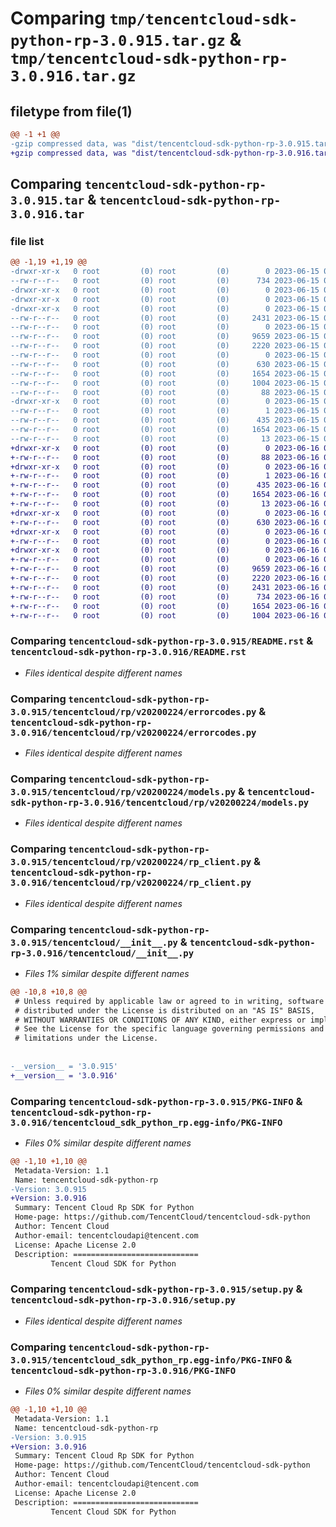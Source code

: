 # Comparing `tmp/tencentcloud-sdk-python-rp-3.0.915.tar.gz` & `tmp/tencentcloud-sdk-python-rp-3.0.916.tar.gz`

## filetype from file(1)

```diff
@@ -1 +1 @@
-gzip compressed data, was "dist/tencentcloud-sdk-python-rp-3.0.915.tar", last modified: Thu Jun 15 00:31:42 2023, max compression
+gzip compressed data, was "dist/tencentcloud-sdk-python-rp-3.0.916.tar", last modified: Fri Jun 16 00:39:37 2023, max compression
```

## Comparing `tencentcloud-sdk-python-rp-3.0.915.tar` & `tencentcloud-sdk-python-rp-3.0.916.tar`

### file list

```diff
@@ -1,19 +1,19 @@
-drwxr-xr-x   0 root         (0) root         (0)        0 2023-06-15 00:31:42.000000 tencentcloud-sdk-python-rp-3.0.915/
--rw-r--r--   0 root         (0) root         (0)      734 2023-06-15 00:31:42.000000 tencentcloud-sdk-python-rp-3.0.915/README.rst
-drwxr-xr-x   0 root         (0) root         (0)        0 2023-06-15 00:31:42.000000 tencentcloud-sdk-python-rp-3.0.915/tencentcloud/
-drwxr-xr-x   0 root         (0) root         (0)        0 2023-06-15 00:31:42.000000 tencentcloud-sdk-python-rp-3.0.915/tencentcloud/rp/
-drwxr-xr-x   0 root         (0) root         (0)        0 2023-06-15 00:31:42.000000 tencentcloud-sdk-python-rp-3.0.915/tencentcloud/rp/v20200224/
--rw-r--r--   0 root         (0) root         (0)     2431 2023-06-15 00:31:42.000000 tencentcloud-sdk-python-rp-3.0.915/tencentcloud/rp/v20200224/errorcodes.py
--rw-r--r--   0 root         (0) root         (0)        0 2023-06-15 00:31:42.000000 tencentcloud-sdk-python-rp-3.0.915/tencentcloud/rp/v20200224/__init__.py
--rw-r--r--   0 root         (0) root         (0)     9659 2023-06-15 00:31:42.000000 tencentcloud-sdk-python-rp-3.0.915/tencentcloud/rp/v20200224/models.py
--rw-r--r--   0 root         (0) root         (0)     2220 2023-06-15 00:31:42.000000 tencentcloud-sdk-python-rp-3.0.915/tencentcloud/rp/v20200224/rp_client.py
--rw-r--r--   0 root         (0) root         (0)        0 2023-06-15 00:31:42.000000 tencentcloud-sdk-python-rp-3.0.915/tencentcloud/rp/__init__.py
--rw-r--r--   0 root         (0) root         (0)      630 2023-06-15 00:31:42.000000 tencentcloud-sdk-python-rp-3.0.915/tencentcloud/__init__.py
--rw-r--r--   0 root         (0) root         (0)     1654 2023-06-15 00:31:42.000000 tencentcloud-sdk-python-rp-3.0.915/PKG-INFO
--rw-r--r--   0 root         (0) root         (0)     1004 2023-06-15 00:31:42.000000 tencentcloud-sdk-python-rp-3.0.915/setup.py
--rw-r--r--   0 root         (0) root         (0)       88 2023-06-15 00:31:42.000000 tencentcloud-sdk-python-rp-3.0.915/setup.cfg
-drwxr-xr-x   0 root         (0) root         (0)        0 2023-06-15 00:31:42.000000 tencentcloud-sdk-python-rp-3.0.915/tencentcloud_sdk_python_rp.egg-info/
--rw-r--r--   0 root         (0) root         (0)        1 2023-06-15 00:31:42.000000 tencentcloud-sdk-python-rp-3.0.915/tencentcloud_sdk_python_rp.egg-info/dependency_links.txt
--rw-r--r--   0 root         (0) root         (0)      435 2023-06-15 00:31:42.000000 tencentcloud-sdk-python-rp-3.0.915/tencentcloud_sdk_python_rp.egg-info/SOURCES.txt
--rw-r--r--   0 root         (0) root         (0)     1654 2023-06-15 00:31:42.000000 tencentcloud-sdk-python-rp-3.0.915/tencentcloud_sdk_python_rp.egg-info/PKG-INFO
--rw-r--r--   0 root         (0) root         (0)       13 2023-06-15 00:31:42.000000 tencentcloud-sdk-python-rp-3.0.915/tencentcloud_sdk_python_rp.egg-info/top_level.txt
+drwxr-xr-x   0 root         (0) root         (0)        0 2023-06-16 00:39:37.000000 tencentcloud-sdk-python-rp-3.0.916/
+-rw-r--r--   0 root         (0) root         (0)       88 2023-06-16 00:39:37.000000 tencentcloud-sdk-python-rp-3.0.916/setup.cfg
+drwxr-xr-x   0 root         (0) root         (0)        0 2023-06-16 00:39:37.000000 tencentcloud-sdk-python-rp-3.0.916/tencentcloud_sdk_python_rp.egg-info/
+-rw-r--r--   0 root         (0) root         (0)        1 2023-06-16 00:39:37.000000 tencentcloud-sdk-python-rp-3.0.916/tencentcloud_sdk_python_rp.egg-info/dependency_links.txt
+-rw-r--r--   0 root         (0) root         (0)      435 2023-06-16 00:39:37.000000 tencentcloud-sdk-python-rp-3.0.916/tencentcloud_sdk_python_rp.egg-info/SOURCES.txt
+-rw-r--r--   0 root         (0) root         (0)     1654 2023-06-16 00:39:37.000000 tencentcloud-sdk-python-rp-3.0.916/tencentcloud_sdk_python_rp.egg-info/PKG-INFO
+-rw-r--r--   0 root         (0) root         (0)       13 2023-06-16 00:39:37.000000 tencentcloud-sdk-python-rp-3.0.916/tencentcloud_sdk_python_rp.egg-info/top_level.txt
+drwxr-xr-x   0 root         (0) root         (0)        0 2023-06-16 00:39:37.000000 tencentcloud-sdk-python-rp-3.0.916/tencentcloud/
+-rw-r--r--   0 root         (0) root         (0)      630 2023-06-16 00:39:36.000000 tencentcloud-sdk-python-rp-3.0.916/tencentcloud/__init__.py
+drwxr-xr-x   0 root         (0) root         (0)        0 2023-06-16 00:39:37.000000 tencentcloud-sdk-python-rp-3.0.916/tencentcloud/rp/
+-rw-r--r--   0 root         (0) root         (0)        0 2023-06-16 00:39:36.000000 tencentcloud-sdk-python-rp-3.0.916/tencentcloud/rp/__init__.py
+drwxr-xr-x   0 root         (0) root         (0)        0 2023-06-16 00:39:37.000000 tencentcloud-sdk-python-rp-3.0.916/tencentcloud/rp/v20200224/
+-rw-r--r--   0 root         (0) root         (0)        0 2023-06-16 00:39:36.000000 tencentcloud-sdk-python-rp-3.0.916/tencentcloud/rp/v20200224/__init__.py
+-rw-r--r--   0 root         (0) root         (0)     9659 2023-06-16 00:39:36.000000 tencentcloud-sdk-python-rp-3.0.916/tencentcloud/rp/v20200224/models.py
+-rw-r--r--   0 root         (0) root         (0)     2220 2023-06-16 00:39:36.000000 tencentcloud-sdk-python-rp-3.0.916/tencentcloud/rp/v20200224/rp_client.py
+-rw-r--r--   0 root         (0) root         (0)     2431 2023-06-16 00:39:36.000000 tencentcloud-sdk-python-rp-3.0.916/tencentcloud/rp/v20200224/errorcodes.py
+-rw-r--r--   0 root         (0) root         (0)      734 2023-06-16 00:39:36.000000 tencentcloud-sdk-python-rp-3.0.916/README.rst
+-rw-r--r--   0 root         (0) root         (0)     1654 2023-06-16 00:39:37.000000 tencentcloud-sdk-python-rp-3.0.916/PKG-INFO
+-rw-r--r--   0 root         (0) root         (0)     1004 2023-06-16 00:39:36.000000 tencentcloud-sdk-python-rp-3.0.916/setup.py
```

### Comparing `tencentcloud-sdk-python-rp-3.0.915/README.rst` & `tencentcloud-sdk-python-rp-3.0.916/README.rst`

 * *Files identical despite different names*

### Comparing `tencentcloud-sdk-python-rp-3.0.915/tencentcloud/rp/v20200224/errorcodes.py` & `tencentcloud-sdk-python-rp-3.0.916/tencentcloud/rp/v20200224/errorcodes.py`

 * *Files identical despite different names*

### Comparing `tencentcloud-sdk-python-rp-3.0.915/tencentcloud/rp/v20200224/models.py` & `tencentcloud-sdk-python-rp-3.0.916/tencentcloud/rp/v20200224/models.py`

 * *Files identical despite different names*

### Comparing `tencentcloud-sdk-python-rp-3.0.915/tencentcloud/rp/v20200224/rp_client.py` & `tencentcloud-sdk-python-rp-3.0.916/tencentcloud/rp/v20200224/rp_client.py`

 * *Files identical despite different names*

### Comparing `tencentcloud-sdk-python-rp-3.0.915/tencentcloud/__init__.py` & `tencentcloud-sdk-python-rp-3.0.916/tencentcloud/__init__.py`

 * *Files 1% similar despite different names*

```diff
@@ -10,8 +10,8 @@
 # Unless required by applicable law or agreed to in writing, software
 # distributed under the License is distributed on an "AS IS" BASIS,
 # WITHOUT WARRANTIES OR CONDITIONS OF ANY KIND, either express or implied.
 # See the License for the specific language governing permissions and
 # limitations under the License.
 
 
-__version__ = '3.0.915'
+__version__ = '3.0.916'
```

### Comparing `tencentcloud-sdk-python-rp-3.0.915/PKG-INFO` & `tencentcloud-sdk-python-rp-3.0.916/tencentcloud_sdk_python_rp.egg-info/PKG-INFO`

 * *Files 0% similar despite different names*

```diff
@@ -1,10 +1,10 @@
 Metadata-Version: 1.1
 Name: tencentcloud-sdk-python-rp
-Version: 3.0.915
+Version: 3.0.916
 Summary: Tencent Cloud Rp SDK for Python
 Home-page: https://github.com/TencentCloud/tencentcloud-sdk-python
 Author: Tencent Cloud
 Author-email: tencentcloudapi@tencent.com
 License: Apache License 2.0
 Description: ============================
         Tencent Cloud SDK for Python
```

### Comparing `tencentcloud-sdk-python-rp-3.0.915/setup.py` & `tencentcloud-sdk-python-rp-3.0.916/setup.py`

 * *Files identical despite different names*

### Comparing `tencentcloud-sdk-python-rp-3.0.915/tencentcloud_sdk_python_rp.egg-info/PKG-INFO` & `tencentcloud-sdk-python-rp-3.0.916/PKG-INFO`

 * *Files 0% similar despite different names*

```diff
@@ -1,10 +1,10 @@
 Metadata-Version: 1.1
 Name: tencentcloud-sdk-python-rp
-Version: 3.0.915
+Version: 3.0.916
 Summary: Tencent Cloud Rp SDK for Python
 Home-page: https://github.com/TencentCloud/tencentcloud-sdk-python
 Author: Tencent Cloud
 Author-email: tencentcloudapi@tencent.com
 License: Apache License 2.0
 Description: ============================
         Tencent Cloud SDK for Python
```

